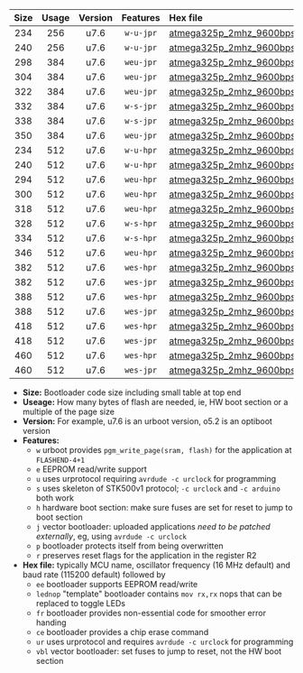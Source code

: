 |Size|Usage|Version|Features|Hex file|
|:-:|:-:|:-:|:-:|:--|
|234|256|u7.6|`w-u-jpr`|[atmega325p_2mhz_9600bps_ur_vbl.hex](https://raw.githubusercontent.com/stefanrueger/urboot/main/atmega325p_2mhz_9600bps_ur_vbl.hex)|
|240|256|u7.6|`w-u-jpr`|[atmega325p_2mhz_9600bps_lednop_ur_vbl.hex](https://raw.githubusercontent.com/stefanrueger/urboot/main/atmega325p_2mhz_9600bps_lednop_ur_vbl.hex)|
|298|384|u7.6|`weu-jpr`|[atmega325p_2mhz_9600bps_ee_ur_vbl.hex](https://raw.githubusercontent.com/stefanrueger/urboot/main/atmega325p_2mhz_9600bps_ee_ur_vbl.hex)|
|304|384|u7.6|`weu-jpr`|[atmega325p_2mhz_9600bps_ee_lednop_ur_vbl.hex](https://raw.githubusercontent.com/stefanrueger/urboot/main/atmega325p_2mhz_9600bps_ee_lednop_ur_vbl.hex)|
|322|384|u7.6|`weu-jpr`|[atmega325p_2mhz_9600bps_ee_lednop_fr_ur_vbl.hex](https://raw.githubusercontent.com/stefanrueger/urboot/main/atmega325p_2mhz_9600bps_ee_lednop_fr_ur_vbl.hex)|
|332|384|u7.6|`w-s-jpr`|[atmega325p_2mhz_9600bps_vbl.hex](https://raw.githubusercontent.com/stefanrueger/urboot/main/atmega325p_2mhz_9600bps_vbl.hex)|
|338|384|u7.6|`w-s-jpr`|[atmega325p_2mhz_9600bps_lednop_vbl.hex](https://raw.githubusercontent.com/stefanrueger/urboot/main/atmega325p_2mhz_9600bps_lednop_vbl.hex)|
|350|384|u7.6|`weu-jpr`|[atmega325p_2mhz_9600bps_ee_lednop_fr_ce_ur_vbl.hex](https://raw.githubusercontent.com/stefanrueger/urboot/main/atmega325p_2mhz_9600bps_ee_lednop_fr_ce_ur_vbl.hex)|
|234|512|u7.6|`w-u-hpr`|[atmega325p_2mhz_9600bps_ur.hex](https://raw.githubusercontent.com/stefanrueger/urboot/main/atmega325p_2mhz_9600bps_ur.hex)|
|240|512|u7.6|`w-u-hpr`|[atmega325p_2mhz_9600bps_lednop_ur.hex](https://raw.githubusercontent.com/stefanrueger/urboot/main/atmega325p_2mhz_9600bps_lednop_ur.hex)|
|294|512|u7.6|`weu-hpr`|[atmega325p_2mhz_9600bps_ee_ur.hex](https://raw.githubusercontent.com/stefanrueger/urboot/main/atmega325p_2mhz_9600bps_ee_ur.hex)|
|300|512|u7.6|`weu-hpr`|[atmega325p_2mhz_9600bps_ee_lednop_ur.hex](https://raw.githubusercontent.com/stefanrueger/urboot/main/atmega325p_2mhz_9600bps_ee_lednop_ur.hex)|
|318|512|u7.6|`weu-hpr`|[atmega325p_2mhz_9600bps_ee_lednop_fr_ur.hex](https://raw.githubusercontent.com/stefanrueger/urboot/main/atmega325p_2mhz_9600bps_ee_lednop_fr_ur.hex)|
|328|512|u7.6|`w-s-hpr`|[atmega325p_2mhz_9600bps.hex](https://raw.githubusercontent.com/stefanrueger/urboot/main/atmega325p_2mhz_9600bps.hex)|
|334|512|u7.6|`w-s-hpr`|[atmega325p_2mhz_9600bps_lednop.hex](https://raw.githubusercontent.com/stefanrueger/urboot/main/atmega325p_2mhz_9600bps_lednop.hex)|
|346|512|u7.6|`weu-hpr`|[atmega325p_2mhz_9600bps_ee_lednop_fr_ce_ur.hex](https://raw.githubusercontent.com/stefanrueger/urboot/main/atmega325p_2mhz_9600bps_ee_lednop_fr_ce_ur.hex)|
|382|512|u7.6|`wes-hpr`|[atmega325p_2mhz_9600bps_ee.hex](https://raw.githubusercontent.com/stefanrueger/urboot/main/atmega325p_2mhz_9600bps_ee.hex)|
|382|512|u7.6|`wes-jpr`|[atmega325p_2mhz_9600bps_ee_vbl.hex](https://raw.githubusercontent.com/stefanrueger/urboot/main/atmega325p_2mhz_9600bps_ee_vbl.hex)|
|388|512|u7.6|`wes-hpr`|[atmega325p_2mhz_9600bps_ee_lednop.hex](https://raw.githubusercontent.com/stefanrueger/urboot/main/atmega325p_2mhz_9600bps_ee_lednop.hex)|
|388|512|u7.6|`wes-jpr`|[atmega325p_2mhz_9600bps_ee_lednop_vbl.hex](https://raw.githubusercontent.com/stefanrueger/urboot/main/atmega325p_2mhz_9600bps_ee_lednop_vbl.hex)|
|418|512|u7.6|`wes-hpr`|[atmega325p_2mhz_9600bps_ee_lednop_fr.hex](https://raw.githubusercontent.com/stefanrueger/urboot/main/atmega325p_2mhz_9600bps_ee_lednop_fr.hex)|
|418|512|u7.6|`wes-jpr`|[atmega325p_2mhz_9600bps_ee_lednop_fr_vbl.hex](https://raw.githubusercontent.com/stefanrueger/urboot/main/atmega325p_2mhz_9600bps_ee_lednop_fr_vbl.hex)|
|460|512|u7.6|`wes-hpr`|[atmega325p_2mhz_9600bps_ee_lednop_fr_ce.hex](https://raw.githubusercontent.com/stefanrueger/urboot/main/atmega325p_2mhz_9600bps_ee_lednop_fr_ce.hex)|
|460|512|u7.6|`wes-jpr`|[atmega325p_2mhz_9600bps_ee_lednop_fr_ce_vbl.hex](https://raw.githubusercontent.com/stefanrueger/urboot/main/atmega325p_2mhz_9600bps_ee_lednop_fr_ce_vbl.hex)|

- **Size:** Bootloader code size including small table at top end
- **Useage:** How many bytes of flash are needed, ie, HW boot section or a multiple of the page size
- **Version:** For example, u7.6 is an urboot version, o5.2 is an optiboot version
- **Features:**
  + `w` urboot provides `pgm_write_page(sram, flash)` for the application at `FLASHEND-4+1`
  + `e` EEPROM read/write support
  + `u` uses urprotocol requiring `avrdude -c urclock` for programming
  + `s` uses skeleton of STK500v1 protocol; `-c urclock` and `-c arduino` both work
  + `h` hardware boot section: make sure fuses are set for reset to jump to boot section
  + `j` vector bootloader: uploaded applications *need to be patched externally*, eg, using `avrdude -c urclock`
  + `p` bootloader protects itself from being overwritten
  + `r` preserves reset flags for the application in the register R2
- **Hex file:** typically MCU name, oscillator frequency (16 MHz default) and baud rate (115200 default) followed by
  + `ee` bootloader supports EEPROM read/write
  + `lednop` "template" bootloader contains `mov rx,rx` nops that can be replaced to toggle LEDs
  + `fr` bootloader provides non-essential code for smoother error handing
  + `ce` bootloader provides a chip erase command
  + `ur` uses urprotocol and requires `avrdude -c urclock` for programming
  + `vbl` vector bootloader: set fuses to jump to reset, not the HW boot section
